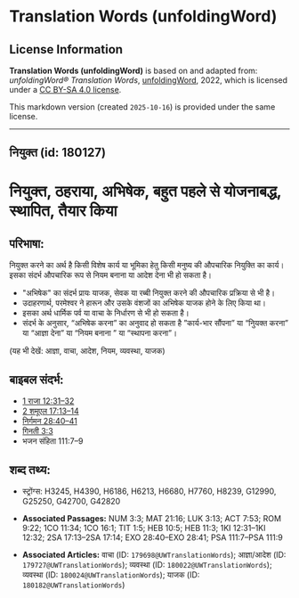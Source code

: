 # Translation Words (unfoldingWord)

## License Information

**Translation Words (unfoldingWord)** is based on and adapted from: _unfoldingWord® Translation Words_, [unfoldingWord](https://unfoldingword.org/utw), 2022, which is licensed under a [CC BY-SA 4.0 license](https://creativecommons.org/licenses/by-sa/4.0/legalcode.en).

This markdown version (created `2025-10-16`) is provided under the same license.



--------------------------------

## नियुक्त (id: 180127)

नियुक्त, ठहराया, अभिषेक, बहुत पहले से योजनाबद्ध, स्थापित, तैयार किया
====================================================================

परिभाषा:
--------

नियुक्त करने का अर्थ है किसी विशेष कार्य या भूमिका हेतु किसी मनुष्य की औपचारिक नियुक्ति का कार्य। इसका संदर्भ औपचारिक रूप से नियम बनाना या आदेश देना भी हो सकता है।

* "अभिषेक" का संदर्भ प्रायः याजक, सेवक या रब्बी नियुक्त करने की औपचारिक प्रक्रिया से भी है।
* उदाहरणार्थ, परमेश्वर ने हारून और उसके वंशजों का अभिषेक याजक होने के लिए किया था।
* इसका अर्थ धार्मिक पर्व या वाचा के निर्धारण से भी हो सकता है।
* संदर्भ के अनुसार, “अभिषेक करना” का अनुवाद हो सकता है ”कार्य\-भार सौंपना” या “निुयक्त करना” या “आज्ञा देना” या “नियम बनाना ” या “स्थापना करना”।

(यह भी देखें: आज्ञा, वाचा, आदेश, नियम, व्यवस्था, याजक)

बाइबल संदर्भ:
-------------

* [1 राजा 12:31–32](https://ref.ly/1Kgs0:0)
* [2 शमूएल 17:13–14](https://ref.ly/2Sam0:0)
* [निर्गमन 28:40–41](https://ref.ly/Exod28:40-Exod28:41)
* [गिनती 3:3](https://ref.ly/Num3:3)
* भजन संहिता 111:7–9

शब्द तथ्य:
----------

* स्ट्रोंग्स: H3245, H4390, H6186, H6213, H6680, H7760, H8239, G12990, G25250, G42700, G42820

* **Associated Passages:** NUM 3:3; MAT 21:16; LUK 3:13; ACT 7:53; ROM 9:22; 1CO 11:34; 1CO 16:1; TIT 1:5; HEB 10:5; HEB 11:3; 1KI 12:31–1KI 12:32; 2SA 17:13–2SA 17:14; EXO 28:40–EXO 28:41; PSA 111:7–PSA 111:9
* **Associated Articles:** वाचा (ID: `179698@UWTranslationWords`); आज्ञा/आदेश (ID: `179727@UWTranslationWords`); व्यवस्था (ID: `180022@UWTranslationWords`); व्यवस्था (ID: `180024@UWTranslationWords`); याजक (ID: `180182@UWTranslationWords`)


